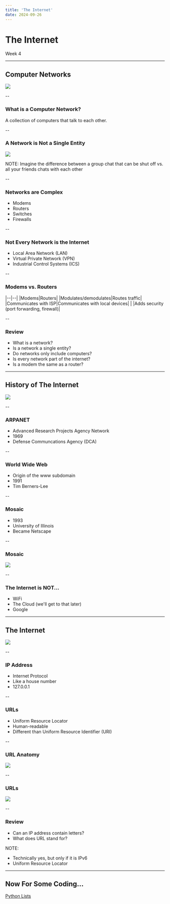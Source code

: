 ```yaml
---
title: 'The Internet'
date: 2024-09-26
---
```


# The Internet <!-- .element: class="r-fit-text" -->

Week 4

---

## Computer Networks

![](https://images.pexels.com/photos/1624895/pexels-photo-1624895.jpeg?auto=compress&cs=tinysrgb&w=1260&h=750&dpr=1) <!-- .element: style="height:400px" -->

--

### What is a Computer Network?

A collection of computers that talk to each other.
<!-- .element: class="fragment" -->

--

### A Network is Not a Single Entity

![](https://external-content.duckduckgo.com/iu/?u=https%3A%2F%2Fwww.lifewire.com%2Fthmb%2FxeyIGRTwXfoyBNC0aKThyfLKE2s%3D%2F768x0%2Ffilters%3Ano_upscale()%3Amax_bytes(150000)%3Astrip_icc()%2Fcity-network-859747880-5b1e8f1704d1cf003c165fe0.jpg&f=1&nofb=1&ipt=6055d0c3b515f2ee629b57183727e10ade1afda29c6ac91a569b170e185b9f04&ipo=images) <!-- .element: style="height:400px" -->

NOTE: Imagine the difference between a group chat that can be shut off vs. all your friends chats with each other

--

### Networks are Complex

- Modems
- Routers
- Switches
- Firewalls

--

### Not Every Network is the Internet

- Local Area Network (LAN)
- Virtual Private Network (VPN)
- Industrial Control Systems (ICS)

--

### Modems vs. Routers

|--|--|
|Modems|Routers|
|Modulates/demodulates|Routes traffic|
|Communicates with ISP|Communicates with local devices|
|  |Adds security (port forwarding, firewall)|

--

### Review

- What is a network?
- Is a network a single entity? <!-- .element: class="fragment" -->
- Do networks only include computers? <!-- .element: class="fragment" -->
- Is every network part of the internet? <!-- .element: class="fragment" -->
- Is a modem the same as a router? <!-- .element: class="fragment" -->

---

## History of The Internet

![](https://upload.wikimedia.org/wikipedia/commons/thumb/b/bc/Arpanet_in_the_1970s.png/450px-Arpanet_in_the_1970s.png) <!-- .element: style="height:400px" -->

--

### ARPANET

- Advanced Research Projects Agency Network 
- 1969
- Defense Communcations Agency (DCA)

--

### World Wide Web

- Origin of the www subdomain
- 1991
- Tim Berners-Lee

--

### Mosaic

- 1993
- University of Illinois
- Became Netscape

--

### Mosaic

![](https://media4.giphy.com/media/v1.Y2lkPTc5MGI3NjExNW11YXdpY3BqN3RrOXp0OHNsdmo3anM3dmEyMHYzajBkZjV6ZTNtMCZlcD12MV9pbnRlcm5hbF9naWZfYnlfaWQmY3Q9Zw/QU3IYt7FzAYWVJqd2j/giphy.webp) <!-- .element: style="height:400px" -->

--

### The Internet is **NOT**...

- WiFi
- The Cloud (we'll get to that later) <!-- .element: class="fragment" -->
- Google <!-- .element: class="fragment" -->

---

## The Internet

![](https://media3.giphy.com/media/v1.Y2lkPTc5MGI3NjExcWkyaHQ5cWRiamxtZ3lrN3g2NzJ6eDRxbWRlMDkyOHNhdnF6YTE2byZlcD12MV9pbnRlcm5hbF9naWZfYnlfaWQmY3Q9Zw/dwmNhd5H7YAz6/giphy.webp) <!-- .element: style="height:400px" -->

--

### IP Address

- Internet Protocol
- Like a house number <!-- .element: class="fragment" -->
- 127.0.0.1 <!-- .element: class="fragment" -->

--

### URLs

- Uniform Resource Locator
- Human-readable <!-- .element: class="fragment" -->
- Different than Uniform Resource Identifier (URI) <!-- .element: class="fragment" -->

--

### URL Anatomy

![](https://external-content.duckduckgo.com/iu/?u=https%3A%2F%2Fblog.hubspot.com%2Fhs-fs%2Fhubfs%2FParts%2520of%2520a%2520URL.png%3Fwidth%3D1300%26name%3DParts%2520of%2520a%2520URL.png&f=1&nofb=1&ipt=c94f387b724cf5aa2b549f13fa26825fd9cc3aa4d8a5dd49216b348d681247bd&ipo=images) <!-- .element: style="height:400px" -->

--

### URLs

![](/2024/fall/computer-science/images/the-internet/url-difference.png) <!-- .element: style="height:400px" -->

--

### Review

- Can an IP address contain letters?
- What does URL stand for? <!-- .element: class="fragment" -->

NOTE:
- Technically yes, but only if it is IPv6
- Uniform Resource Locator

---

## Now For Some Coding... <!-- .element: class="r-fit-text" -->

[Python Lists](/2024/fall/computer-science/slides/python-lists)